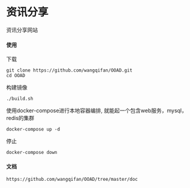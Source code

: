 # 资讯分享
  资讯分享网站

#### 使用

下载
~~~
git clone https://github.com/wangqifan/OOAD.git
cd OOAD
~~~

构建镜像
~~~
./build.sh
~~~

使用docker-compose进行本地容器编排, 就能起一个包含web服务，mysql， redis的集群
~~~
docker-compose up -d
~~~

停止
~~~
docker-compose down
~~~

#### 文档
~~~~
https://github.com/wangqifan/OOAD/tree/master/doc
~~~~